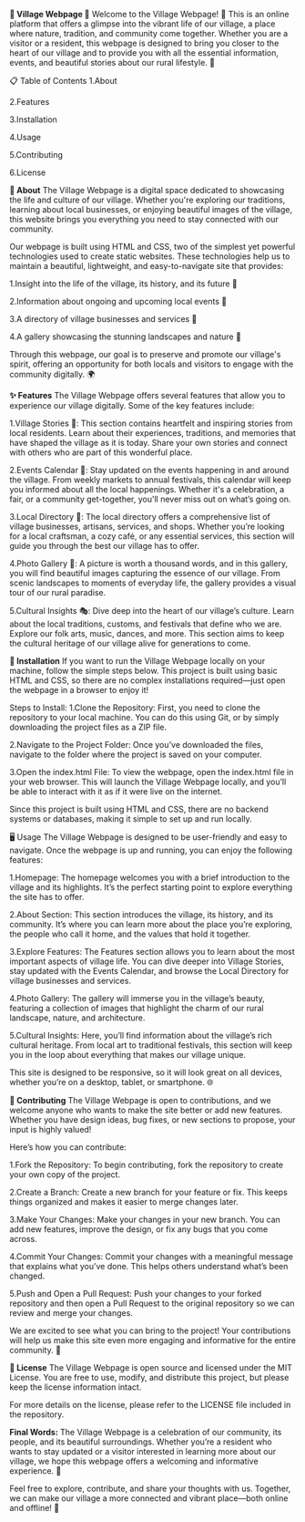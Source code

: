 **🌳 Village Webpage 🏡**
Welcome to the Village Webpage! 🌾 This is an online platform that offers a glimpse into the vibrant life of our village, a place where nature, tradition, and community come together. Whether you are a visitor or a resident, this webpage is designed to bring you closer to the heart of our village and to provide you with all the essential information, events, and beautiful stories about our rural lifestyle. 🌻

📋 Table of Contents
1.About

2.Features

3.Installation

4.Usage

5.Contributing

6.License

**🌱 About**
The Village Webpage is a digital space dedicated to showcasing the life and culture of our village. Whether you're exploring our traditions, learning about local businesses, or enjoying beautiful images of the village, this website brings you everything you need to stay connected with our community.

Our webpage is built using HTML and CSS, two of the simplest yet powerful technologies used to create static websites. These technologies help us to maintain a beautiful, lightweight, and easy-to-navigate site that provides:

1.Insight into the life of the village, its history, and its future 🌳

2.Information about ongoing and upcoming local events 🎉

3.A directory of village businesses and services 📍

4.A gallery showcasing the stunning landscapes and nature 🌿

Through this webpage, our goal is to preserve and promote our village's spirit, offering an opportunity for both locals and visitors to engage with the community digitally. 🌍

**✨ Features**
The Village Webpage offers several features that allow you to experience our village digitally. Some of the key features include:

1.Village Stories 📖: This section contains heartfelt and inspiring stories from local residents. Learn about their experiences, traditions, and memories that have shaped the village as it is today. Share your own stories and connect with others who are part of this wonderful place.

2.Events Calendar 📅: Stay updated on the events happening in and around the village. From weekly markets to annual festivals, this calendar will keep you informed about all the local happenings. Whether it's a celebration, a fair, or a community get-together, you'll never miss out on what’s going on.

3.Local Directory 📍: The local directory offers a comprehensive list of village businesses, artisans, services, and shops. Whether you’re looking for a local craftsman, a cozy café, or any essential services, this section will guide you through the best our village has to offer.

4.Photo Gallery 📸: A picture is worth a thousand words, and in this gallery, you will find beautiful images capturing the essence of our village. From scenic landscapes to moments of everyday life, the gallery provides a visual tour of our rural paradise.

5.Cultural Insights 🎭: Dive deep into the heart of our village’s culture. Learn about the local traditions, customs, and festivals that define who we are. Explore our folk arts, music, dances, and more. This section aims to keep the cultural heritage of our village alive for generations to come.

**🚀 Installation**
If you want to run the Village Webpage locally on your machine, follow the simple steps below. This project is built using basic HTML and CSS, so there are no complex installations required—just open the webpage in a browser to enjoy it!

Steps to Install:
1.Clone the Repository:
First, you need to clone the repository to your local machine. You can do this using Git, or by simply downloading the project files as a ZIP file.

2.Navigate to the Project Folder:
Once you’ve downloaded the files, navigate to the folder where the project is saved on your computer.

3.Open the index.html File:
To view the webpage, open the index.html file in your web browser. This will launch the Village Webpage locally, and you’ll be able to interact with it as if it were live on the internet.

Since this project is built using HTML and CSS, there are no backend systems or databases, making it simple to set up and run locally.

🖥️ Usage
The Village Webpage is designed to be user-friendly and easy to navigate. Once the webpage is up and running, you can enjoy the following features:

1.Homepage: The homepage welcomes you with a brief introduction to the village and its highlights. It’s the perfect starting point to explore everything the site has to offer.

2.About Section: This section introduces the village, its history, and its community. It’s where you can learn more about the place you’re exploring, the people who call it home, and the values that hold it together.

3.Explore Features: The Features section allows you to learn about the most important aspects of village life. You can dive deeper into Village Stories, stay updated with the Events Calendar, and browse the Local Directory for village businesses and services.

4.Photo Gallery: The gallery will immerse you in the village’s beauty, featuring a collection of images that highlight the charm of our rural landscape, nature, and architecture.

5.Cultural Insights: Here, you’ll find information about the village’s rich cultural heritage. From local art to traditional festivals, this section will keep you in the loop about everything that makes our village unique.

This site is designed to be responsive, so it will look great on all devices, whether you’re on a desktop, tablet, or smartphone. 🌐

**🤝 Contributing**
The Village Webpage is open to contributions, and we welcome anyone who wants to make the site better or add new features. Whether you have design ideas, bug fixes, or new sections to propose, your input is highly valued!

Here’s how you can contribute:

1.Fork the Repository:
To begin contributing, fork the repository to create your own copy of the project.

2.Create a Branch:
Create a new branch for your feature or fix. This keeps things organized and makes it easier to merge changes later.

3.Make Your Changes:
Make your changes in your new branch. You can add new features, improve the design, or fix any bugs that you come across.

4.Commit Your Changes:
Commit your changes with a meaningful message that explains what you’ve done. This helps others understand what’s been changed.

5.Push and Open a Pull Request:
Push your changes to your forked repository and then open a Pull Request to the original repository so we can review and merge your changes.

We are excited to see what you can bring to the project! Your contributions will help us make this site even more engaging and informative for the entire community. 🌟

**📄 License**
The Village Webpage is open source and licensed under the MIT License. You are free to use, modify, and distribute this project, but please keep the license information intact.

For more details on the license, please refer to the LICENSE file included in the repository.

**Final Words:**
The Village Webpage is a celebration of our community, its people, and its beautiful surroundings. Whether you’re a resident who wants to stay updated or a visitor interested in learning more about our village, we hope this webpage offers a welcoming and informative experience. 🌷

Feel free to explore, contribute, and share your thoughts with us. Together, we can make our village a more connected and vibrant place—both online and offline! 🙌
